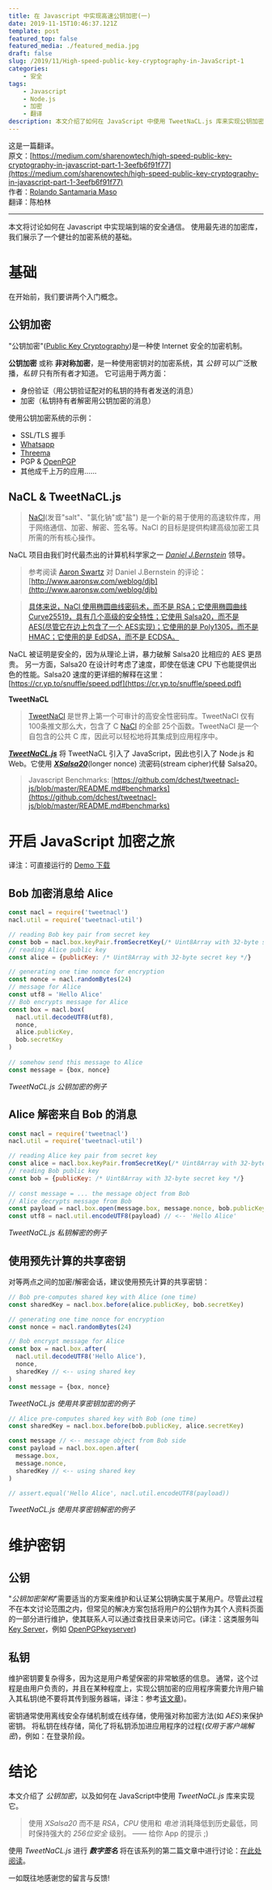```yaml
---
title: 在 Javascript 中实现高速公钥加密(一)
date: 2019-11-15T10:46:37.121Z
template: post
featured_top: false
featured_media: ./featured_media.jpg
draft: false
slug: /2019/11/High-speed-public-key-cryptography-in-JavaScript-1
categories: 
    - 安全
tags:
    - Javascript
    - Node.js
    - 加密
    - 翻译
description: 本文介绍了如何在 JavaScript 中使用 TweetNaCL.js 库来实现公钥加密。NaCl 是一个新的易于使用的高速软件库，用于网络通信、加密解密、签名等。
---
```


<!-- endExcerpt -->

这是一篇翻译。  
原文：[https://medium.com/sharenowtech/high-speed-public-key-cryptography-in-javascript-part-1-3eefb6f91f77](https://medium.com/sharenowtech/high-speed-public-key-cryptography-in-javascript-part-1-3eefb6f91f77)  
作者：[Rolando Santamaria Maso](https://medium.com/@kyberneees)  
翻译：陈柏林

---

本文将讨论如何在 Javascript 中实现端到端的安全通信。
使用最先进的加密库，我们展示了一个健壮的加密系统的基础。

# 基础

在开始前，我们要讲两个入门概念。

## 公钥加密

"公钥加密"([Public Key Cryptography](https://en.wikipedia.org/wiki/Public-key_cryptography))是一种使 Internet 安全的加密机制。

**公钥加密** 或称 **非对称加密**，是一种使用密钥对的加密系统，其 _公钥_ 可以广泛散播，_私钥_ 只有所有者才知道。
它可运用于两方面：

- 身份验证（用公钥验证配对的私钥的持有者发送的消息）
- 加密（私钥持有者解密用公钥加密的消息）

使用公钥加密系统的示例：

* SSL/TLS 握手
* [Whatsapp](https://www.whatsapp.com/)
* [Threema](https://threema.ch/en)
* PGP & [OpenPGP](https://www.openpgp.org/)
* 其他成千上万的应用……

## NaCL & TweetNaCL.js

> [NaCl](http://nacl.cr.yp.to/)(发音"salt"、"氯化钠"或"盐") 是一个新的易于使用的高速软件库，用于网络通信、加密、解密、签名等。NaCl 的目标是提供构建高级加密工具所需的所有核心操作。

NaCL 项目由我们时代最杰出的计算机科学家之一 [_Daniel J.Bernstein_](http://cr.yp.to/djb.html) 领导。

> 参考阅读 [Aaron Swartz](http://www.aaronsw.com/) 对 Daniel J.Bernstein 的评论：[http://www.aaronsw.com/weblog/djb](http://www.aaronsw.com/weblog/djb)

> [具体来说，NaCl 使用椭圆曲线密码术，而不是 RSA；它使用椭圆曲线 Curve25519，具有几个高级的安全特性；它使用 Salsa20，而不是 AES(尽管它在边上包含了一个 AES实现)；它使用的是 Poly1305，而不是 HMAC；它使用的是 EdDSA，而不是 ECDSA。](https://cryptojedi.org/papers/coolnacl-20111201.pdf)

NaCL 被证明是安全的，因为从理论上讲，暴力破解 Salsa20 比相应的 AES 更昂贵。
另一方面，Salsa20 在设计时考虑了速度，即使在低速 CPU 下也能提供出色的性能。Salsa20 速度的更详细的解释在这里：[https://cr.yp.to/snuffle/speed.pdf](https://cr.yp.to/snuffle/speed.pdf)

**TweetNaCL**

> [TweetNaCl](http://tweetnacl.cr.yp.to/) 是世界上第一个可审计的高安全性密码库。TweetNaCl 仅有 100条推文那么大，包含了 C [NaCl](http://nacl.cr.yp.to/) 的全部 25个函数。TweetNaCl 是一个自包含的公共 C 库，因此可以轻松地将其集成到应用程序中。

[**_TweetNaCL.js_**](https://tweetnacl.js.org) 将 TweetNaCL 引入了 JavaScript，因此也引入了 Node.js 和 Web。它使用 [**_XSalsa20_**](https://cr.yp.to/snuffle/xsalsa-20110204.pdf)(longer nonce) 流密码(stream cipher)代替 Salsa20。

> Javascript Benchmarks: [https://github.com/dchest/tweetnacl-js/blob/master/README.md#benchmarks](https://github.com/dchest/tweetnacl-js/blob/master/README.md#benchmarks)

# 开启 JavaScript 加密之旅

译注：可直接运行的 [Demo 下载](TweetNaClJsDemo.zip)

## Bob 加密消息给 Alice

```javascript
const nacl = require('tweetnacl')
nacl.util = require('tweetnacl-util')

// reading Bob key pair from secret key
const bob = nacl.box.keyPair.fromSecretKey(/* Uint8Array with 32-byte secret key */)
// reading Alice public key
const alice = {publicKey: /* Uint8Array with 32-byte secret key */}

// generating one time nonce for encryption
const nonce = nacl.randomBytes(24)
// message for Alice
const utf8 = 'Hello Alice'
// Bob encrypts message for Alice
const box = nacl.box(
  nacl.util.decodeUTF8(utf8),
  nonce,
  alice.publicKey,
  bob.secretKey
)
 
// somehow send this message to Alice
const message = {box, nonce} 
```

_TweetNaCL.js 公钥加密的例子_

## Alice 解密来自 Bob 的消息

```javascript
const nacl = require('tweetnacl')
nacl.util = require('tweetnacl-util')

// reading Alice key pair from secret key
const alice = nacl.box.keyPair.fromSecretKey(/* Uint8Array with 32-byte secret key */)
// reading Bob public key
const bob = {publicKey: /* Uint8Array with 32-byte secret key */}
             
// const message = ... the message object from Bob
// Alice decrypts message from Bob
const payload = nacl.box.open(message.box, message.nonce, bob.publicKey, alice.secretKey)
const utf8 = nacl.util.encodeUTF8(payload) // <-- 'Hello Alice'
```

_TweetNaCL.js 私钥解密的例子_

## 使用预先计算的共享密钥

对等两点之间的加密/解密会话，建议使用预先计算的共享密钥：

```javascript
// Bob pre-computes shared key with Alice (one time)
const sharedKey = nacl.box.before(alice.publicKey, bob.secretKey)

// generating one time nonce for encryption
const nonce = nacl.randomBytes(24)

// Bob encrypt message for Alice
const box = nacl.box.after(
  nacl.util.decodeUTF8('Hello Alice'),
  nonce,
  sharedKey // <-- using shared key
)
const message = {box, nonce}
```

_TweetNaCL.js 使用共享密钥加密的例子_


```javascript
// Alice pre-computes shared key with Bob (one time)
const sharedKey = nacl.box.before(bob.publicKey, alice.secretKey)

const message // <-- message object from Bob side
const payload = nacl.box.open.after(
  message.box, 
  message.nonce, 
  sharedKey // <-- using shared key
)

// assert.equal('Hello Alice', nacl.util.encodeUTF8(payload))
```

_TweetNaCL.js 使用共享密钥解密的例子_

# 维护密钥

## 公钥

"_公钥加密架构_"需要适当的方案来维护和认证某公钥确实属于某用户。尽管此过程不在本文讨论范围之内，但常见的解决方案包括将用户的公钥作为其个人资料页面的一部分进行维护，使其联系人可以通过查找目录来访问它。(译注：这类服务叫 [Key Server](https://en.wikipedia.org/wiki/Key_server_(cryptographic))，例如 [OpenPGPkeyserver](http://keys.gnupg.net/))

## 私钥

维护密钥要复杂得多，因为这是用户希望保密的非常敏感的信息。
通常，这个过程是由用户负责的，并且在某种程度上，实现公钥加密的应用程序需要允许用户输入其私钥(绝不要将其传到服务器端，译注：参考[该文章](https://github.com/mdrights/Digital-rights/blob/master/E%E5%8A%A0%E5%AF%86%E6%8A%80%E8%A1%93/2019-09-21-%E4%BD%A0%E7%9C%9F%E7%9A%84%E4%BA%86%E8%A7%A3%E7%AB%AF%E5%88%B0%E7%AB%AF%E5%8A%A0%E5%AF%86%E4%B9%88.md))。

密钥通常使用离线安全存储机制或在线存储，使用强对称加密方法(如 _AES_)来保护密钥。
将私钥在线存储，简化了将私钥添加进应用程序的过程(_仅用于客户端解密_)，例如：在登录阶段。

# **结论**

本文介绍了 _公钥加密_，以及如何在 JavaScript中使用 _TweetNaCL.js_ 库来实现它。

> 使用 _XSalsa20_ 而不是 _RSA_，_CPU_ 使用和 _电池_ 消耗降低到历史最低，同时保持强大的 _256位安全_ 级别。
> —— 给你 App 的提示 ;)

使用 _TweetNaCL.js_ 进行 **_数字签名_** 将在该系列的第二篇文章中进行讨论：[在此处阅读](https://medium.com/@kyberneees/high-speed-public-key-cryptography-in-javascript-part-2-digital-signatures-3e58876d1dff)。

一如既往地感谢您的留言与反馈!
